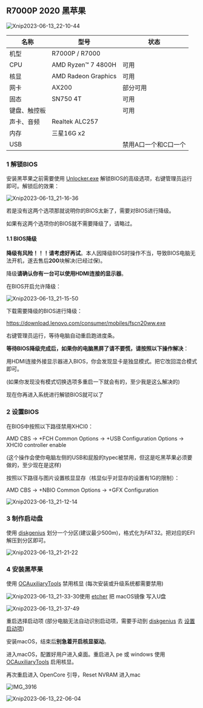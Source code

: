 ## R7000P 2020 黑苹果

![Xnip2023-06-13_22-10-44](images/Xnip2023-06-13_22-10-44.jpg)

| 名称         | 型号                | 状态                 |
| ------------ | ------------------- | -------------------- |
| 机型         | R7000P / R7000      |                      |
| CPU          | AMD Ryzen™ 7 4800H  | 可用                 |
| 核显         | AMD Radeon Graphics | 可用                 |
| 网卡         | AX200               | 部分可用             |
| 固态         | SN750 4T            | 可用                 |
| 键盘、触控板 |                     | 可用                 |
| 声卡、音频   | Realtek ALC257      |                      |
| 内存         | 三星16G x2          |                      |
| USB          |                     | 禁用A口一个和C口一个 |



### 1 解锁BIOS

安装黑苹果之前需要使用 [Unlocker.exe](https://winraid.level1techs.com/t/tool-lenovo-h20-bios-unlocker-and-locker/38150) 解锁BIOS的高级选项，右键管理员运行即可。解锁后的效果：

![Xnip2023-06-13_21-16-36](images/Xnip2023-06-13_21-16-36.jpg)

若是没有这两个选项那就说明你的BIOS太新了，需要对BIOS进行降级。

如果有这两个选项你的BIOS就不需要降级了，请略过。

#### 1.1 BIOS降级

**降级有风险！！！请考虑好再试**。本人因降级BIOS时操作不当，导致BIOS电脑无法开机，遂去售后**200**块解决(已经过保)。

降级**请确认你有一台可以使用HDMI连接的显示器**。

在BIOS开启允许降级：

![Xnip2023-06-13_21-15-50](images/Xnip2023-06-13_21-15-50.jpg)

下载需要降级的BIOS进行降级：

https://download.lenovo.com/consumer/mobiles/fscn20ww.exe

右键管理员运行，等待电脑自动重启跑进度条。

**等待BIOS降级完成后，如果你的电脑黑屏了请不要慌，请按照以下操作解决**：

用HDMI连接外接显示器进入BIOS，你会发现显卡是独显模式。把它改回混合模式即可。

(如果你发现没有模式切换选项多重启一下就会有的，至少我是这么解决的)

现在你再进入系统进行解锁BIOS就可以了

### 2 设置BIOS

在BIOS中按照以下路径禁用XHCI0：

AMD CBS -> +FCH Common Options -> +USB Configuration Options -> XHCI0 controller enable

(这个操作会使你电脑左侧的USB和屁股的typec被禁用，但这是吃黑苹果必须要做的，至少现在是这样)



按照以下路径与图片设置核显显存（核显似乎对显存的设置有1G的限制）：

AMD CBS -> +NBIO Common Options -> +GFX Configuration

![Xnip2023-06-13_21-12-14](images/Xnip2023-06-13_21-12-14.jpg)

### 3 制作启动盘

使用 [diskgenius](https://www.diskgenius.cn) 划分一个分区(建议最少500m)，格式化为FAT32。把对应的EFI解压到分区即可。

![Xnip2023-06-13_21-21-22](images/Xnip2023-06-13_21-21-22.jpg)



### 4 安装黑苹果

使用 [OCAuxiliaryTools](https://github.com/ic005k/OCAuxiliaryTools) 禁用核显 (每次安装或升级系统都需要禁用)

![Xnip2023-06-13_21-33-30](images/Xnip2023-06-13_21-33-30.jpg)使用 [etcher](https://github.com/balena-io/etcher) 把 macOS镜像 写入U盘

![Xnip2023-06-13_21-37-49](images/Xnip2023-06-13_21-37-49.jpg)

重启选择启动项 (部分电脑无法自动识别启动项，需要手动到 [diskgenius](https://www.diskgenius.cn) 去 [设置启动项](https://www.baidu.com/s?wd=diskgenius+设置启动项))

安装macOS，结束后**别急着开启核显驱动**。

进入macOS，配置好用户进入桌面。重启进入 pe 或 windows 使用 [OCAuxiliaryTools](https://github.com/ic005k/OCAuxiliaryTools) 启用核显。

再次重启进入 OpenCore 引导，Reset NVRAM 进入mac

![IMG_3916](images/IMG_3916.jpeg)

![Xnip2023-06-13_22-06-04](images/Xnip2023-06-13_22-06-04.jpg)